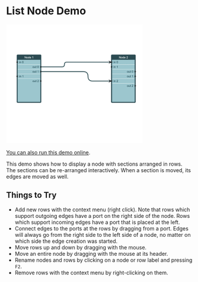 # List Node Demo

<img src="../../resources/image/listnode.png" alt="demo-thumbnail" height="320"/>

[You can also run this demo online](https://live.yworks.com/demos/view/list-node/index.html).

This demo shows how to display a node with sections arranged in rows. The sections can be re-arranged interactively. When a section is moved, its edges are moved as well.

## Things to Try

- Add new rows with the context menu (right click). Note that rows which support outgoing edges have a port on the right side of the node. Rows which support incoming edges have a port that is placed at the left.
- Connect edges to the ports at the rows by dragging from a port. Edges will always go from the right side to the left side of a node, no matter on which side the edge creation was started.
- Move rows up and down by dragging with the mouse.
- Move an entire node by dragging with the mouse at its header.
- Rename nodes and rows by clicking on a node or row label and pressing `F2`.
- Remove rows with the context menu by right-clicking on them.
